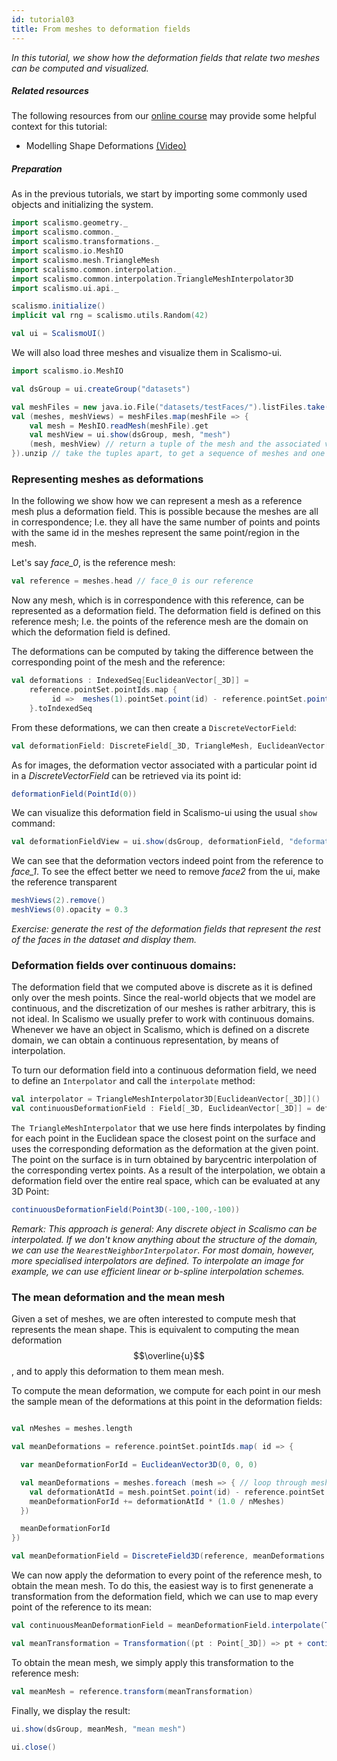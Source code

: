 ```yaml
---
id: tutorial03
title: From meshes to deformation fields
---
```


*In this tutorial, we show how the deformation fields that relate two meshes can be computed and visualized.*

##### Related resources

The following resources from our [online course](https://www.futurelearn.com/courses/statistical-shape-modelling) may provide
some helpful context for this tutorial:

- Modelling Shape Deformations [(Video)](https://www.futurelearn.com/courses/statistical-shape-modelling/3/steps/250326)


##### Preparation

As in the previous tutorials, we start by importing some commonly used objects and initializing the system.

```scala mdoc:silent
import scalismo.geometry._
import scalismo.common._
import scalismo.transformations._
import scalismo.io.MeshIO
import scalismo.mesh.TriangleMesh
import scalismo.common.interpolation._
import scalismo.common.interpolation.TriangleMeshInterpolator3D
import scalismo.ui.api._

scalismo.initialize()
implicit val rng = scalismo.utils.Random(42)

val ui = ScalismoUI()
```

We will also load three meshes and visualize them in Scalismo-ui.
```scala mdoc:silent
import scalismo.io.MeshIO

val dsGroup = ui.createGroup("datasets")

val meshFiles = new java.io.File("datasets/testFaces/").listFiles.take(3)
val (meshes, meshViews) = meshFiles.map(meshFile => {
    val mesh = MeshIO.readMesh(meshFile).get
    val meshView = ui.show(dsGroup, mesh, "mesh")
    (mesh, meshView) // return a tuple of the mesh and the associated view
}).unzip // take the tuples apart, to get a sequence of meshes and one of meshViews

```

### Representing meshes as deformations

In the following we show how we can represent a mesh as a reference mesh plus a deformation field. This is possible
because the meshes are all in correspondence; I.e. they all have the same number of points and points with the same id in the meshes represent
the same point/region in the mesh.

Let's say *face_0*, is the reference mesh:

```scala mdoc:silent
val reference = meshes.head // face_0 is our reference
```
Now any mesh, which is in correspondence with this reference, can be represented as a deformation field.
The deformation field is defined on this reference mesh; I.e. the points of
the reference mesh are the domain on which the deformation field is defined.

The deformations can be computed by taking the difference between the corresponding
point of the mesh and the reference:
```scala mdoc:silent
val deformations : IndexedSeq[EuclideanVector[_3D]] =
    reference.pointSet.pointIds.map {
         id =>  meshes(1).pointSet.point(id) - reference.pointSet.point(id)
    }.toIndexedSeq
```

From these deformations, we can then create a ```DiscreteVectorField```:

```scala mdoc:silent
val deformationField: DiscreteField[_3D, TriangleMesh, EuclideanVector[_3D]] = DiscreteField3D(reference, deformations)
```

As for images, the deformation vector associated with a particular point id in a *DiscreteVectorField* can be retrieved via its point id:

```scala mdoc
deformationField(PointId(0))
```

We can visualize this deformation field in Scalismo-ui using the usual ```show```
command:

```scala mdoc:silent
val deformationFieldView = ui.show(dsGroup, deformationField, "deformations")
```
We can see that the deformation vectors indeed point from the reference to *face_1*.
To see the effect better we need to remove *face2* from the ui,
make the reference transparent

```scala mdoc:silent
meshViews(2).remove()
meshViews(0).opacity = 0.3
```

*Exercise: generate the rest of the deformation fields that represent the rest of the faces in the dataset and display them.*


### Deformation fields over continuous domains:

The deformation field that we computed above is discrete as it is
defined only over the mesh points. Since the real-world objects that we
model are continuous, and the discretization of our meshes is rather
arbitrary, this is not ideal. In Scalismo we usually prefer to work with
continuous domains.
Whenever we have an object in Scalismo, which is defined on a discrete domain,
we can obtain a continuous representation, by means
of interpolation.

To turn our deformation field into a continuous deformation field, we need to define an ```Interpolator``` and call the ```interpolate```
method:
```scala mdoc:silent
val interpolator = TriangleMeshInterpolator3D[EuclideanVector[_3D]]()
val continuousDeformationField : Field[_3D, EuclideanVector[_3D]] = deformationField.interpolate(interpolator)
```

```The TriangleMeshInterpolator``` that we use here finds interpolates by finding for each point in the Euclidean space the closest
point on the surface and uses the corresponding deformation as the deformation at the given point. The point on the
surface is in turn obtained by barycentric interpolation of the corresponding vertex points. As a result of the interpolation,
we obtain a deformation field over the entire real space, which can be evaluated at any 3D Point:

```scala mdoc
continuousDeformationField(Point3D(-100,-100,-100))
```

*Remark: This approach is general: Any discrete object in Scalismo can be interpolated.
If we don't know anything about the structure of the domain, we can use the ```NearestNeighborInterpolator```.
For most domain, however, more specialised interpolators are defined. To interpolate an image for example,
we can use efficient linear or b-spline interpolation schemes.*


### The mean deformation and the mean mesh

Given a set of meshes, we are often interested to compute mesh that represents the mean shape.
This is equivalent to computing the mean deformation $$\overline{u}$$, and to apply this deformation to them mean mesh.

To compute the mean deformation, we compute for each point in our mesh the sample mean of the
deformations at this point in the deformation fields:

```scala mdoc:silent

val nMeshes = meshes.length

val meanDeformations = reference.pointSet.pointIds.map( id => {

  var meanDeformationForId = EuclideanVector3D(0, 0, 0)

  val meanDeformations = meshes.foreach (mesh => { // loop through meshes
    val deformationAtId = mesh.pointSet.point(id) - reference.pointSet.point(id)
    meanDeformationForId += deformationAtId * (1.0 / nMeshes)
  })

  meanDeformationForId
})

val meanDeformationField = DiscreteField3D(reference, meanDeformations.toIndexedSeq)
```

We can now apply the deformation to every point of the reference mesh, to obtain the mean mesh.
To do this, the easiest way is to first genenerate a transformation from the deformation field, which
we can use to map every point of the reference to its mean:
```scala mdoc:silent
val continuousMeanDeformationField = meanDeformationField.interpolate(TriangleMeshInterpolator3D())

val meanTransformation = Transformation((pt : Point[_3D]) => pt + continuousMeanDeformationField(pt))
```

To obtain the mean mesh, we simply apply this transformation to the reference mesh:
```scala mdoc:silent
val meanMesh = reference.transform(meanTransformation)
```

Finally, we display the result:
```scala mdoc:silent
ui.show(dsGroup, meanMesh, "mean mesh")
```


```scala mdoc:invisible
ui.close()
```